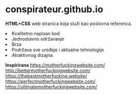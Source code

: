 # conspirateur.github.io

<b>HTML+CSS</b> web stranica koja služi kao poslovna referenca.

<li>Kvalitetno napisan kod</li>
<li>Jednostavno održavanje</li>
<li>Brza</li>
<li>Podržava sve uređaje i aktualne tehnologije</li>
<li>Atraktivnog dizajna.</li>


<b>Inspirirana</b> https://motherfuckingwebsite.com/ http://bettermotherfuckingwebsite.com/ https://thebestmotherfucking.website/ https://perfectmotherfuckingwebsite.com/ https://ultimatemotherfuckingwebsite.com/
